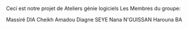 Ceci est notre projet de Ateliers génie logiciels
Les Membres du groupe:

Massiré DIA
Cheikh Amadou Diagne SEYE
Nana N'GUISSAN
Harouna BA